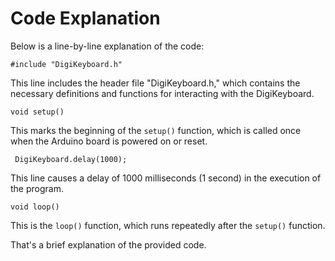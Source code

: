 <h1>Code Explanation</h1>

<p>Below is a line-by-line explanation of the code:</p>

<code>#include "DigiKeyboard.h"</code>
<p>This line includes the header file "DigiKeyboard.h," which contains the necessary definitions and functions for interacting with the DigiKeyboard.</p>

<code>void setup()</code>
<p>This marks the beginning of the <code>setup()</code> function, which is called once when the Arduino board is powered on or reset.</p>

<code>  DigiKeyboard.delay(1000);</code>
<p>This line causes a delay of 1000 milliseconds (1 second) in the execution of the program.</p>

<!-- Add explanations for other lines of code -->

<code>void loop()</code>
<p>This is the <code>loop()</code> function, which runs repeatedly after the <code>setup()</code> function.</p>

<p>That's a brief explanation of the provided code.</p>
